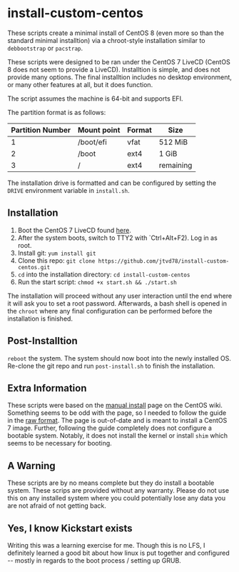 # install-custom-centos

These scripts create a minimal install of CentOS 8 (even more so than the standard minimal installtion) via a chroot-style installation similar to `debbootstrap` or `pacstrap`.

These scripts were designed to be ran under the CentOS 7 LiveCD (CentOS 8 does not seem to provide a LiveCD). Installtion is simple, and does not provide many options. The final installtion includes no desktop environment, or many other features at all, but it does function.

The script assumes the machine is 64-bit and supports EFI.

The partition format is as follows:

| Partition Number | Mount point | Format | Size      |
| ---------------- | ----------- | ------ | --------- |
| 1                | /boot/efi   | vfat   | 512 MiB   |
| 2                | /boot       | ext4   | 1 GiB     |
| 3                | /           | ext4   | remaining |

The installation drive is formatted and can be configured by setting the `DRIVE` environment variable in `install.sh`.

## Installation

1. Boot the CentOS 7 LiveCD found [here](http://mirror.umd.edu/centos/7.7.1908/isos/x86_64/CentOS-7-x86_64-LiveGNOME-1908.iso).
2. After the system boots, switch to TTY2 with `Ctrl+Alt+F2). Log in as root.
3. Install git: `yum install git`
4. Clone this repo: `git clone https://github.com/jtvd78/install-custom-centos.git`
5. `cd` into the installation directory: `cd install-custom-centos`
6. Run the start script: `chmod +x start.sh && ./start.sh`

The installation will proceed without any user interaction until the end where it will ask you to set a root password. Afterwards, a bash shell is opened in the `chroot` where any final configuration can be performed before the installation is finished.

## Post-Installtion

`reboot` the system. The system should now boot into the newly installed OS. Re-clone the git repo and run `post-install.sh` to finish the installation.

## Extra Information

These scripts were based on the [manual install](https://wiki.centos.org/HowTos/ManualInstall) page on the CentOS wiki. Something seems to be odd with the page, so I needed to follow the guide in the [raw format](https://wiki.centos.org/HowTos/ManualInstall?action=raw). The page is out-of-date and is meant to install a CentOS 7 image. Further, following the guide completely does not configure a bootable system. Notably, it does not install the kernel or install `shim` which seems to be necessary for booting.

## A Warning

These scripts are by no means complete but they do install a bootable system. These scrips are provided without any warranty. Please do not use this on any installed system where you could potentially lose any data you are not afraid of not getting back.

## Yes, I know Kickstart exists

Writing this was a learning exercise for me. Though this is no LFS, I definitely learned a good bit about how linux is put together and configured -- mostly in regards to the boot process / setting up GRUB.
